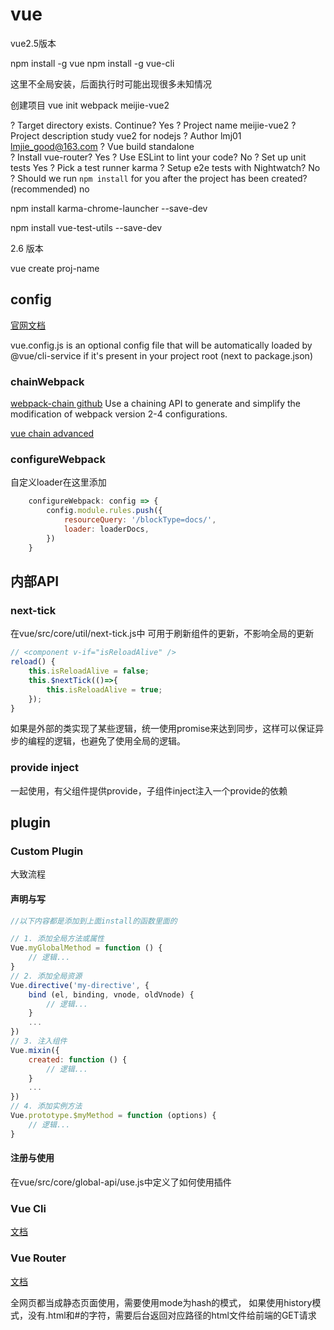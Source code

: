 # vue

vue2.5版本

npm install -g vue
npm install -g vue-cli

这里不全局安装，后面执行时可能出现很多未知情况

创建项目
vue init webpack meijie-vue2

? Target directory exists. Continue? Yes
? Project name meijie-vue2
? Project description study vue2 for nodejs
? Author lmj01 <lmjie_good@163.com>
? Vue build standalone      
? Install vue-router? Yes
? Use ESLint to lint your code? No
? Set up unit tests Yes
? Pick a test runner karma
? Setup e2e tests with Nightwatch? No
? Should we run `npm install` for you after the project has been created? (recommended) no

npm install karma-chrome-launcher --save-dev

npm install vue-test-utils --save-dev

2.6 版本

vue create proj-name

## config

[官网文档](https://cli.vuejs.org/config/)

vue.config.js is an optional config file that will be automatically loaded by @vue/cli-service if it's present in your project root (next to package.json)

### chainWebpack

[webpack-chain github](https://github.com/neutrinojs/webpack-chain)
Use a chaining API to generate and simplify the modification of webpack version 2-4 configurations.

[vue chain advanced](https://cli.vuejs.org/guide/webpack.html#chaining-advanced)

### configureWebpack

自定义loader在这里添加
```javascript
    configureWebpack: config => {
        config.module.rules.push({
            resourceQuery: '/blockType=docs/',
            loader: loaderDocs,
        })
    }
```

## 内部API

### next-tick

在vue/src/core/util/next-tick.js中
可用于刷新组件的更新，不影响全局的更新
```javascript
// <component v-if="isReloadAlive" />
reload() {
    this.isReloadAlive = false;
    this.$nextTick(()=>{
        this.isReloadAlive = true;
    });
}
```

如果是外部的类实现了某些逻辑，统一使用promise来达到同步，这样可以保证异步的编程的逻辑，也避免了使用全局的逻辑。


### provide inject

一起使用，有父组件提供provide，子组件inject注入一个provide的依赖

## plugin

### Custom Plugin
大致流程

#### 声明与写

```javascript
//以下内容都是添加到上面install的函数里面的

// 1. 添加全局方法或属性
Vue.myGlobalMethod = function () {
    // 逻辑...
}
// 2. 添加全局资源
Vue.directive('my-directive', {
    bind (el, binding, vnode, oldVnode) {
        // 逻辑...
    }
    ...
})
// 3. 注入组件
Vue.mixin({
    created: function () {
        // 逻辑...
    }
    ...
})
// 4. 添加实例方法
Vue.prototype.$myMethod = function (options) {
    // 逻辑...
}
```

#### 注册与使用 
在vue/src/core/global-api/use.js中定义了如何使用插件

### Vue Cli

[文档](https://cli.vuejs.org/zh/)

### Vue Router

[文档](https://router.vuejs.org/zh/)

全网页都当成静态页面使用，需要使用mode为hash的模式， 如果使用history模式，没有.html和#的字符，需要后台返回对应路径的html文件给前端的GET请求
